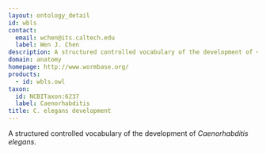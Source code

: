```yaml
---
layout: ontology_detail
id: wbls
contact: 
  email: wchen@its.caltech.edu
  label: Wen J. Chen
description: A structured controlled vocabulary of the development of <i>Caenorhabditis elegans</i>.
domain: anatomy
homepage: http://www.wormbase.org/
products: 
  - id: wbls.owl
taxon: 
  id: NCBITaxon:6237
  label: Caenorhabditis
title: C. elegans development
---
```


A structured controlled vocabulary of the development of <i>Caenorhabditis elegans</i>.